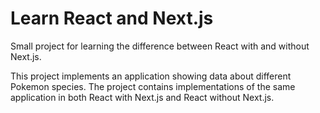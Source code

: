 # Learn React and Next.js

Small project for learning the difference between React with and without
Next.js.

This project implements an application showing data about different Pokemon
species. The project contains implementations of the same application in both
React with Next.js and React without Next.js.


